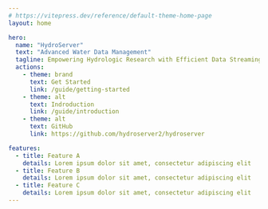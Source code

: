```yaml
---
# https://vitepress.dev/reference/default-theme-home-page
layout: home

hero:
  name: "HydroServer"
  text: "Advanced Water Data Management"
  tagline: Empowering Hydrologic Research with Efficient Data Streaming and Sharing
  actions:
    - theme: brand
      text: Get Started
      link: /guide/getting-started
    - theme: alt
      text: Indroduction
      link: /guide/introduction
    - theme: alt
      text: GitHub
      link: https://github.com/hydroserver2/hydroserver

features:
  - title: Feature A
    details: Lorem ipsum dolor sit amet, consectetur adipiscing elit
  - title: Feature B
    details: Lorem ipsum dolor sit amet, consectetur adipiscing elit
  - title: Feature C
    details: Lorem ipsum dolor sit amet, consectetur adipiscing elit
---
```

